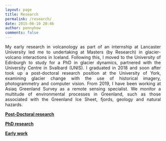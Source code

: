 ```yaml
---
layout: page
title: Research
permalink: /research/
date: 2015-06-10 20:46
author: pennyhow
comments: false
---
```

<p style="text-align:justify;">My early research in volcanology as part of an internship at Lancaster University led me to undertaking at Masters (by Research) in glacier-volcano interactions in Iceland. Following this, I moved to the University of Edinburgh to study for a PhD in glacier dynamics, partnered with the University Centre in Svalbard (UNIS). I graduated in 2018 and soon after took up a post-doctoral research position at the University of York, examining glacier change with the use of historical imagery, photogrammetry and computer vision. From 2019, I have been working at Asiaq Greenland Survey as a remote sensing specialist. We monitor a multitude of environmental processes in Greenland, such as those associated with the Greenland Ice Sheet, fjords, geology and natural hazards.</p>
<span style="text-decoration:underline;"><strong><a href="https://pennyhow.wordpress.com/research/postdoctoral/">Post-Doctoral research</a></strong></span>

<span style="text-decoration:underline;"><strong><a href="https://pennyhow.wordpress.com/research/phd/">PhD research</a></strong></span>

<span style="text-decoration:underline;"><strong><a href="https://pennyhow.wordpress.com/research/early-work/">Early work</a></strong></span>
